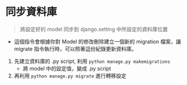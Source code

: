 # 同步資料庫

> 將設定好的 model 同步到 django.setting 中所設定的資料庫位置

- 這個指令會根據你對 Model 的修改刪除建立一個新的 migration 檔案，讓 migrate 指令執行時，可以照著這份紀錄更新資料庫。

1. 先建立資料庫的 .py script, 利用 `python manage.py makemigrations`
	- 將 model 中的設定值，變成 .py script
2. 再利用 `python manage.py migrate` 進行轉移設定

